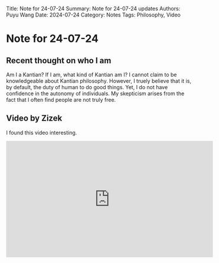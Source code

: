 Title:   Note for 24-07-24
Summary: Note for 24-07-24 updates
Authors: Puyu Wang
Date:    2024-07-24
Category: Notes
Tags: Philosophy, Video
# Note for 24-07-24
## Recent thought on who I am
Am I a Kantian? If I am, what kind of Kantian am I? I cannot claim to be knowledgeable about Kantian philosophy. 
However, I truely believe that it is, by default, the duty of human to do good things. 
Yet, I do not have confidence in the autonomy of individuals. 
My skepticism arises from the fact that I often find people are not truly free.


## Video by Zizek

I found this video interesting. 

<iframe width="560" height="315" src="https://www.youtube.com/embed/eQmc039N0jE?si=sco-mwXbbWFArVik" title="YouTube video player" frameborder="0" allow="accelerometer; autoplay; clipboard-write; encrypted-media; gyroscope; picture-in-picture; web-share" referrerpolicy="strict-origin-when-cross-origin" allowfullscreen></iframe>


